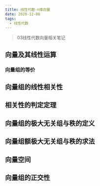 ```yaml
---
title: 线性代数-n维向量
date: 2020-12-08
tags:
  - 线性代数
---
```


> 03线性代数向量相关笔记

<!-- more -->

## 向量及其线性运算



### 向量组的等价



## 向量组的线性相关性




## 相关性的判定定理

## 向量组的极大无关组与秩的定义

## 向量组额极大无关组与秩的求法

## 向量空间

## 向量组的正交性


